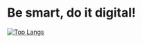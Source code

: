 # Be smart, do it digital!

[![Top Langs](https://github-readme-stats.vercel.app/api/top-langs/?username=Nikolay-St-D&count_private=true&theme=transparent)](https://github.com/anuraghazra/github-readme-stats)
